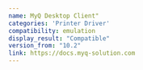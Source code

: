 ```yaml
---
name: MyQ Desktop Client"
categories: 'Printer Driver'
compatibility: emulation
display_result: "Compatible"
version_from: "10.2"
link: https://docs.myq-solution.com
---
```

